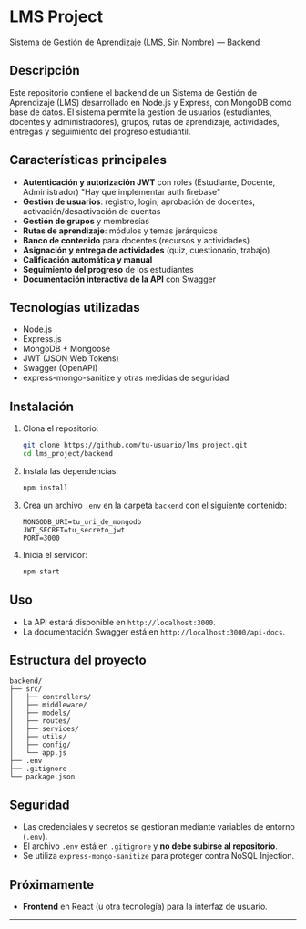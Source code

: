# LMS Project

Sistema de Gestión de Aprendizaje (LMS, Sin Nombre) — Backend

## Descripción

Este repositorio contiene el backend de un Sistema de Gestión de Aprendizaje (LMS) desarrollado en Node.js y Express, con MongoDB como base de datos. El sistema permite la gestión de usuarios (estudiantes, docentes y administradores), grupos, rutas de aprendizaje, actividades, entregas y seguimiento del progreso estudiantil.

## Características principales

- **Autenticación y autorización JWT** con roles (Estudiante, Docente, Administrador) "Hay que implementar auth firebase"
- **Gestión de usuarios**: registro, login, aprobación de docentes, activación/desactivación de cuentas
- **Gestión de grupos** y membresías
- **Rutas de aprendizaje**: módulos y temas jerárquicos
- **Banco de contenido** para docentes (recursos y actividades)
- **Asignación y entrega de actividades** (quiz, cuestionario, trabajo)
- **Calificación automática y manual**
- **Seguimiento del progreso** de los estudiantes
- **Documentación interactiva de la API** con Swagger

## Tecnologías utilizadas

- Node.js
- Express.js
- MongoDB + Mongoose
- JWT (JSON Web Tokens)
- Swagger (OpenAPI)
- express-mongo-sanitize y otras medidas de seguridad

## Instalación

1. Clona el repositorio:
   ```bash
   git clone https://github.com/tu-usuario/lms_project.git
   cd lms_project/backend
   ```

2. Instala las dependencias:
   ```bash
   npm install
   ```

3. Crea un archivo `.env` en la carpeta `backend` con el siguiente contenido:
   ```
   MONGODB_URI=tu_uri_de_mongodb
   JWT_SECRET=tu_secreto_jwt
   PORT=3000
   ```

4. Inicia el servidor:
   ```bash
   npm start
   ```

## Uso

- La API estará disponible en `http://localhost:3000`.
- La documentación Swagger está en `http://localhost:3000/api-docs`.

## Estructura del proyecto

```
backend/
├── src/
│   ├── controllers/
│   ├── middleware/
│   ├── models/
│   ├── routes/
│   ├── services/
│   ├── utils/
│   ├── config/
│   └── app.js
├── .env
├── .gitignore
└── package.json
```

## Seguridad

- Las credenciales y secretos se gestionan mediante variables de entorno (`.env`).
- El archivo `.env` está en `.gitignore` y **no debe subirse al repositorio**.
- Se utiliza `express-mongo-sanitize` para proteger contra NoSQL Injection.

## Próximamente

- **Frontend** en React (u otra tecnología) para la interfaz de usuario.

---